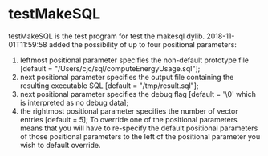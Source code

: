 # testMakeSQL
testMakeSQL is the test program for test the makesql dylib.
2018-11-01T11:59:58 added the possibility of up to four positional parameters: 
  1) leftmost positional parameter specifies the non-default prototype file [default = "/Users/cjc/sql/computeEnergyUsage.sql"]; 
  2) next positional parameter specifies the output file containing the resulting executable SQL [default = "/tmp/result.sql"];
  3) next positional parameter specifies the debug flag [default = '\0' which is interpreted as no debug data];
  4) the rightmost positional parameter specifies the number of vector entries [default = 5];
To override one of the positional parameters means that you will have to re-specify the default positional parameters of those positional parameters to the left of the positional parameter you wish to default override.

